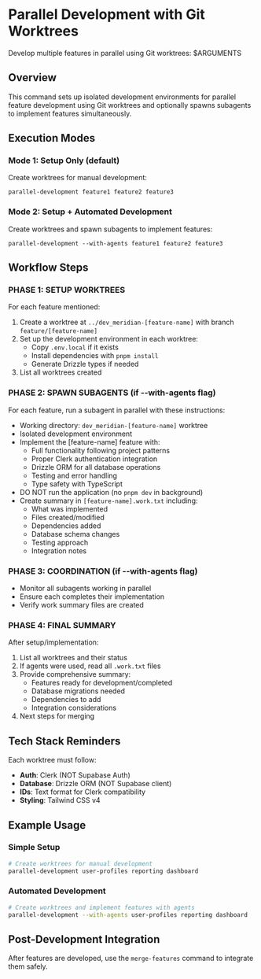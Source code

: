 # Parallel Development with Git Worktrees

Develop multiple features in parallel using Git worktrees: $ARGUMENTS

## Overview

This command sets up isolated development environments for parallel feature development using Git worktrees and optionally spawns subagents to implement features simultaneously.

## Execution Modes

### Mode 1: Setup Only (default)
Create worktrees for manual development:
```
parallel-development feature1 feature2 feature3
```

### Mode 2: Setup + Automated Development
Create worktrees and spawn subagents to implement features:
```
parallel-development --with-agents feature1 feature2 feature3
```

## Workflow Steps

### PHASE 1: SETUP WORKTREES
For each feature mentioned:
1. Create a worktree at `../dev_meridian-[feature-name]` with branch `feature/[feature-name]`
2. Set up the development environment in each worktree:
   - Copy `.env.local` if it exists
   - Install dependencies with `pnpm install`
   - Generate Drizzle types if needed
3. List all worktrees created

### PHASE 2: SPAWN SUBAGENTS (if --with-agents flag)
For each feature, run a subagent in parallel with these instructions:
- Working directory: `dev_meridian-[feature-name]` worktree
- Isolated development environment
- Implement the [feature-name] feature with:
  - Full functionality following project patterns
  - Proper Clerk authentication integration
  - Drizzle ORM for all database operations
  - Testing and error handling
  - Type safety with TypeScript
- DO NOT run the application (no `pnpm dev` in background)
- Create summary in `[feature-name].work.txt` including:
  - What was implemented
  - Files created/modified
  - Dependencies added
  - Database schema changes
  - Testing approach
  - Integration notes

### PHASE 3: COORDINATION (if --with-agents flag)
- Monitor all subagents working in parallel
- Ensure each completes their implementation
- Verify work summary files are created

### PHASE 4: FINAL SUMMARY
After setup/implementation:
1. List all worktrees and their status
2. If agents were used, read all `.work.txt` files
3. Provide comprehensive summary:
   - Features ready for development/completed
   - Database migrations needed
   - Dependencies to add
   - Integration considerations
4. Next steps for merging

## Tech Stack Reminders

Each worktree must follow:
- **Auth**: Clerk (NOT Supabase Auth)
- **Database**: Drizzle ORM (NOT Supabase client)
- **IDs**: Text format for Clerk compatibility
- **Styling**: Tailwind CSS v4

## Example Usage

### Simple Setup
```bash
# Create worktrees for manual development
parallel-development user-profiles reporting dashboard
```

### Automated Development
```bash
# Create worktrees and implement features with agents
parallel-development --with-agents user-profiles reporting dashboard
```

## Post-Development Integration

After features are developed, use the `merge-features` command to integrate them safely.